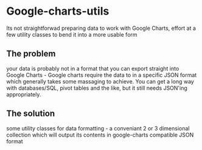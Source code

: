 # Google-charts-utils
Its not straightforwad preparing data to work with Google Charts, effort at a few utility classes to bend it into a more usable form

## The problem
your data is probably not in a format that you can export straight into Google Charts - Google charts require the data to in a specific JSON format which generally takes some massaging to achieve. You can get a long way with databases/SQL, pivot tables and the like, but it still needs JSON'ing appropriately.

## The solution
some utility classes for data formatting - a conveniant 2 or 3 dimensional collection which will output its contents in google-charts compatible JSON format
